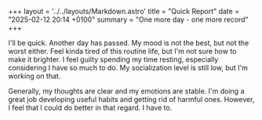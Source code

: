 +++
layout = '../../layouts/Markdown.astro'
title = "Quick Report"
date = "2025-02-12 20:14 +0100"
summary = "One more day - one more record"
+++

I'll be quick. Another day has passed. My mood is not the best, but not the worst either.  Feel kinda tired of this routine life, but I'm not sure how to make it brighter. I feel guilty spending my time resting, especially considering I have so much to do. My socialization level is still low, but I'm working on that.

Generally, my thoughts are clear and my emotions are stable. I'm doing a great job developing useful habits and getting rid of harmful ones. However, I feel that I could do better in that regard. I have to.